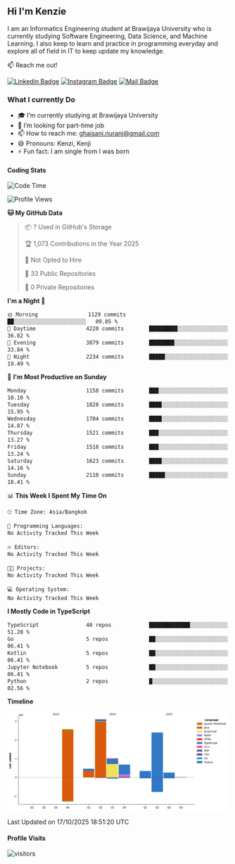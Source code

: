 ## Hi I'm Kenzie


I am an Informatics Engineering student at Brawijaya University who is currently studying Software Engineering, Data Science, and Machine Learning. I also keep to learn and practice in programming everyday and explore all of field in IT to keep update my knowledge.

:mailbox: Reach me out!

[![Linkedin Badge](https://img.shields.io/badge/-Kenzie_Taqiyassar-0e76a8?style=flat&labelColor=0e76a8&logo=linkedin&logoColor=white)](https://www.linkedin.com/in/kenzie-taqiyassar-37458b1aa/) 
[![Instagram Badge](https://img.shields.io/badge/-@__kenziehh_-e84393?style=flat&labelColor=e84393&logo=instagram&logoColor=white)](https://www.instagram.com/_kenziehh/) 
[![Mail Badge](https://img.shields.io/badge/-ghaisani.nurani-c0392b?style=flat&labelColor=c0392b&logo=gmail&logoColor=white)](mailto:ghaisani.nurani@gmail.com)

### What I currently Do

- 🎓 I’m currently studying at Brawijaya University
- 💼 I’m looking for part-time job
- 📫 How to reach me: ghaisani.nurani@gmail.com
- 😄 Pronouns: Kenzi, Kenji
- ⚡ Fun fact: I am single from I was born

#### Coding Stats
<!--START_SECTION:waka-->
![Code Time](http://img.shields.io/badge/Code%20Time-1%2C386%20hrs%207%20mins-blue)

![Profile Views](http://img.shields.io/badge/Profile%20Views-0-blue)

**🐱 My GitHub Data** 

> 📦 ? Used in GitHub's Storage 
 > 
> 🏆 1,073 Contributions in the Year 2025
 > 
> 🚫 Not Opted to Hire
 > 
> 📜 33 Public Repositories 
 > 
> 🔑 0 Private Repositories 
 > 
**I'm a Night 🦉** 

```text
🌞 Morning                1129 commits        ██░░░░░░░░░░░░░░░░░░░░░░░   09.85 % 
🌆 Daytime                4220 commits        █████████░░░░░░░░░░░░░░░░   36.82 % 
🌃 Evening                3879 commits        ████████░░░░░░░░░░░░░░░░░   33.84 % 
🌙 Night                  2234 commits        █████░░░░░░░░░░░░░░░░░░░░   19.49 % 
```
📅 **I'm Most Productive on Sunday** 

```text
Monday                   1158 commits        ███░░░░░░░░░░░░░░░░░░░░░░   10.10 % 
Tuesday                  1828 commits        ████░░░░░░░░░░░░░░░░░░░░░   15.95 % 
Wednesday                1704 commits        ████░░░░░░░░░░░░░░░░░░░░░   14.87 % 
Thursday                 1521 commits        ███░░░░░░░░░░░░░░░░░░░░░░   13.27 % 
Friday                   1518 commits        ███░░░░░░░░░░░░░░░░░░░░░░   13.24 % 
Saturday                 1623 commits        ████░░░░░░░░░░░░░░░░░░░░░   14.16 % 
Sunday                   2110 commits        █████░░░░░░░░░░░░░░░░░░░░   18.41 % 
```


📊 **This Week I Spent My Time On** 

```text
🕑︎ Time Zone: Asia/Bangkok

💬 Programming Languages: 
No Activity Tracked This Week

🔥 Editors: 
No Activity Tracked This Week

🐱‍💻 Projects: 
No Activity Tracked This Week

💻 Operating System: 
No Activity Tracked This Week
```

**I Mostly Code in TypeScript** 

```text
TypeScript               40 repos            █████████████░░░░░░░░░░░░   51.28 % 
Go                       5 repos             ██░░░░░░░░░░░░░░░░░░░░░░░   06.41 % 
Kotlin                   5 repos             ██░░░░░░░░░░░░░░░░░░░░░░░   06.41 % 
Jupyter Notebook         5 repos             ██░░░░░░░░░░░░░░░░░░░░░░░   06.41 % 
Python                   2 repos             █░░░░░░░░░░░░░░░░░░░░░░░░   02.56 % 
```



**Timeline**

![Lines of Code chart](https://raw.githubusercontent.com/kenziehh/kenziehh/master/assets/bar_graph.png)


 Last Updated on 17/10/2025 18:51:20 UTC
<!--END_SECTION:waka-->


#### Profile Visits

![visitors](https://visitor-badge.glitch.me/badge?page_id=kenziehh.kenziehh)





